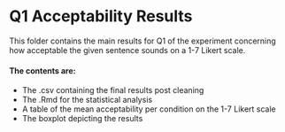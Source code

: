 # Q1 Acceptability Results

This folder contains the main results for Q1 of the experiment concerning how acceptable the given sentence sounds on a 1-7 Likert scale.

#### The contents are:
- The .csv containing the final results post cleaning
- The .Rmd for the statistical analysis
- A table of the mean acceptability per condition on the 1-7 Likert scale
- The boxplot depicting the results

